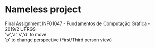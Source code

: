 # Nameless project
Final Assignment INF01047 - Fundamentos de Computação Gráfica - 2019/2 UFRGS\
'w','a','s','d' to move\
'p' to change perspective (First/Third person view)
